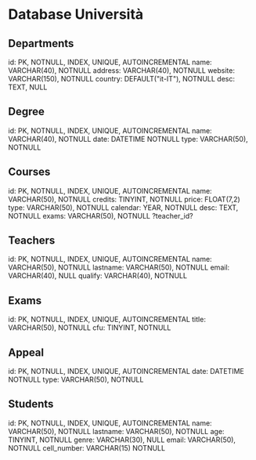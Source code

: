 <!-- Consegna

Modellizzare la struttura di una tabella per memorizzare tutti i dati riguardanti una università:

- sono presenti diversi Dipartimenti (es.: Lettere e Filosofia, Matematica, Ingegneria ecc.);
- ogni Dipartimento offre più Corsi di Laurea (es.: Civiltà e Letterature Classiche, Informatica, Ingegneria Elettronica ecc..)
- ogni Corso di Laurea prevede diversi Corsi (es.: Letteratura Latina, Sistemi Operativi 1, Analisi Matematica 2 ecc.);
- ogni Corso può essere tenuto da diversi Insegnanti;
- ogni Corso prevede più appelli d'Esame;
- ogni Studente è iscritto ad un solo Corso di Laurea;
- ogni Studente può iscriversi a più appelli di Esame;

- per ogni appello d'Esame a cui lo Studente ha partecipato, è necessario memorizzare il voto ottenuto, anche se non sufficiente Pensiamo a quali entità (tabelle) creare per il nostro database e cerchiamo poi di stabilirne le relazioni. -->

# Database Università

## Departments <!--sono presenti diversi Dipartimenti (es.: Lettere e Filosofia, Matematica, Ingegneria ecc.); -->

id: PK, NOTNULL, INDEX, UNIQUE, AUTOINCREMENTAL
name: VARCHAR(40), NOTNULL
address: VARCHAR(40), NOTNULL
website: VARCHAR(150), NOTNULL
country: DEFAULT("it-IT"), NOTNULL
desc: TEXT, NULL

## Degree <!-- ogni Dipartimento offre più Corsi di Laurea (es.: Civiltà e Letterature Classiche, Informatica, Ingegneria Elettronica ecc..) -->

id: PK, NOTNULL, INDEX, UNIQUE, AUTOINCREMENTAL
name: VARCHAR(40), NOTNULL
date: DATETIME NOTNULL
type: VARCHAR(50), NOTNULL

## Courses <!-- ogni Corso di Laurea prevede diversi Corsi (es.: Letteratura Latina, Sistemi Operativi 1, Analisi Matematica 2 ecc.) -->

id: PK, NOTNULL, INDEX, UNIQUE, AUTOINCREMENTAL
name: VARCHAR(50), NOTNULL
credits: TINYINT, NOTNULL
price: FLOAT(7,2)
type: VARCHAR(50), NOTNULL
calendar: YEAR, NOTNULL
desc: TEXT, NOTNULL
exams: VARCHAR(50), NOTNULL
?teacher_id?

## Teachers <!-- ogni Corso può essere tenuto da diversi Insegnanti; -->

id: PK, NOTNULL, INDEX, UNIQUE, AUTOINCREMENTAL
name: VARCHAR(50), NOTNULL
lastname: VARCHAR(50), NOTNULL
email: VARCHAR(40), NULL
qualify: VARCHAR(40), NOTNULL

## Exams <!-- ogni Studente è iscritto ad un solo Corso di Laurea -->

id: PK, NOTNULL, INDEX, UNIQUE, AUTOINCREMENTAL
title: VARCHAR(50), NOTNULL
cfu: TINYINT, NOTNULL

## Appeal <!-- ogni Studente può iscriversi a più appelli di Esame -->

id: PK, NOTNULL, INDEX, UNIQUE, AUTOINCREMENTAL
date: DATETIME NOTNULL
type: VARCHAR(50), NOTNULL

## Students <!-- ogni Studente -->

id: PK, NOTNULL, INDEX, UNIQUE, AUTOINCREMENTAL
name: VARCHAR(50), NOTNULL
lastname: VARCHAR(50), NOTNULL
age: TINYINT, NOTNULL
genre: VARCHAR(30), NULL
email: VARCHAR(50), NOTNULL
cell_number: VARCHAR(15) NOTNULL
